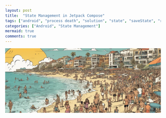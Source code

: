 ```yaml
---
layout: post
title:  "State Management in Jetpack Compose"
tags: ["android", "process death", "solution", "state", "saveState", "restoreState", "Jetpack", "Compose"]
categories: ["Android", "State Management"]
mermaid: true
comments: true
---
```


![People holding phones in a party](/assets/img/header-beach.png)



